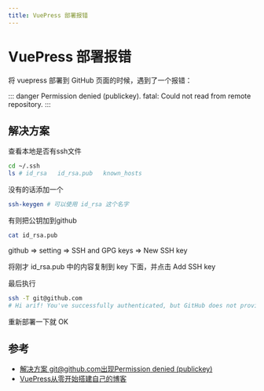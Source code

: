 ```yaml
---
title: VuePress 部署报错
---
```


# VuePress 部署报错

将 vuepress 部署到 GitHub 页面的时候，遇到了一个报错：

::: danger
Permission denied (publickey).
fatal: Could not read from remote repository.
:::

## 解决方案

查看本地是否有ssh文件

```bash
cd ~/.ssh
ls # id_rsa   id_rsa.pub   known_hosts
```

没有的话添加一个

```bash
ssh-keygen # 可以使用 id_rsa 这个名字
```

有则把公钥加到github

```bash
cat id_rsa.pub
```

github => setting => SSH and GPG keys => New SSH key

将刚才 id_rsa.pub 中的内容复制到 key 下面，并点击 Add SSH key

最后执行

```bash
ssh -T git@github.com
# Hi arif! You've successfully authenticated, but GitHub does not provide shell access.
```

重新部署一下就 OK


## 参考

* [解决方案 git@github.com出现Permission denied (publickey)](https://blog.csdn.net/samxx8/article/details/51497004)
* [VuePress从零开始搭建自己的博客](https://segmentfault.com/a/1190000015237352)